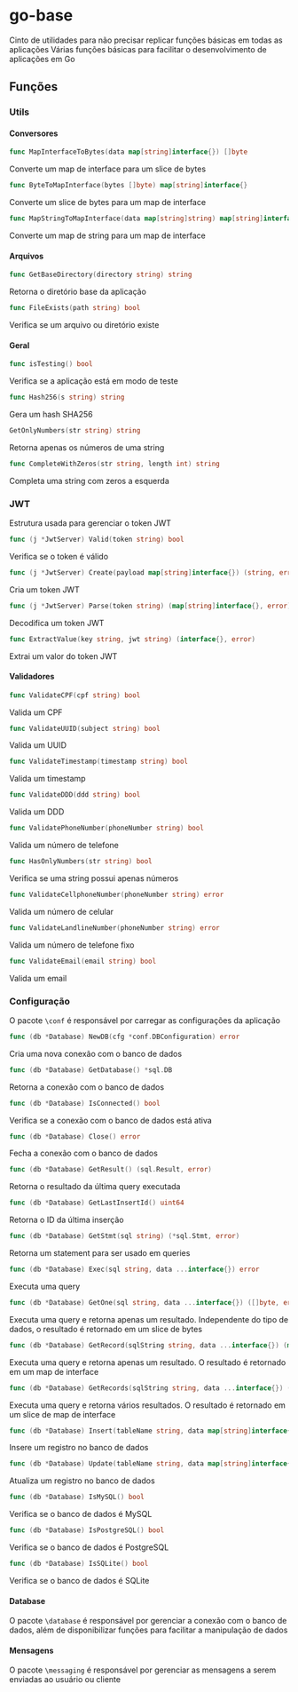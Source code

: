 # go-base
Cinto de utilidades para não precisar replicar funções básicas em todas as aplicações
Várias funções básicas para facilitar o desenvolvimento de aplicações em Go

## Funções

### Utils

#### Conversores

```go
func MapInterfaceToBytes(data map[string]interface{}) []byte
```

Converte um map de interface para um slice de bytes

```go
func ByteToMapInterface(bytes []byte) map[string]interface{}
```

Converte um slice de bytes para um map de interface

```go
func MapStringToMapInterface(data map[string]string) map[string]interface{}
```

Converte um map de string para um map de interface

#### Arquivos

```go
func GetBaseDirectory(directory string) string
```

Retorna o diretório base da aplicação

```go
func FileExists(path string) bool
```

Verifica se um arquivo ou diretório existe

#### Geral

```go
func isTesting() bool
```

Verifica se a aplicação está em modo de teste

```go
func Hash256(s string) string
```

Gera um hash SHA256

```go
GetOnlyNumbers(str string) string
```

Retorna apenas os números de uma string

```go
func CompleteWithZeros(str string, length int) string
```

Completa uma string com zeros a esquerda

### JWT

Estrutura usada para gerenciar o token JWT

```go
func (j *JwtServer) Valid(token string) bool
```

Verifica se o token é válido

```go
func (j *JwtServer) Create(payload map[string]interface{}) (string, error)
```

Cria um token JWT

```go
func (j *JwtServer) Parse(token string) (map[string]interface{}, error)
```

Decodifica um token JWT

```go
func ExtractValue(key string, jwt string) (interface{}, error)
```

Extrai um valor do token JWT

#### Validadores

```go
func ValidateCPF(cpf string) bool
```

Valida um CPF

```go
func ValidateUUID(subject string) bool
```

Valida um UUID

```go
func ValidateTimestamp(timestamp string) bool
```

Valida um timestamp

```go
func ValidateDDD(ddd string) bool
```

Valida um DDD

```go
func ValidatePhoneNumber(phoneNumber string) bool
```

Valida um número de telefone

```go
func HasOnlyNumbers(str string) bool
```

Verifica se uma string possui apenas números

```go
func ValidateCellphoneNumber(phoneNumber string) error
```

Valida um número de celular

```go
func ValidateLandlineNumber(phoneNumber string) error
```

Valida um número de telefone fixo

```go
func ValidateEmail(email string) bool
```

Valida um email

### Configuração

O pacote `\conf` é responsável por carregar as configurações da aplicação

```go
func (db *Database) NewDB(cfg *conf.DBConfiguration) error
```
Cria uma nova conexão com o banco de dados

```go
func (db *Database) GetDatabase() *sql.DB
```

Retorna a conexão com o banco de dados

```go
func (db *Database) IsConnected() bool
```

Verifica se a conexão com o banco de dados está ativa

```go
func (db *Database) Close() error
```

Fecha a conexão com o banco de dados

```go
func (db *Database) GetResult() (sql.Result, error)
```

Retorna o resultado da última query executada

```go
func (db *Database) GetLastInsertId() uint64
```

Retorna o ID da última inserção

```go
func (db *Database) GetStmt(sql string) (*sql.Stmt, error)
```

Retorna um statement para ser usado em queries

```go
func (db *Database) Exec(sql string, data ...interface{}) error
```

Executa uma query

```go
func (db *Database) GetOne(sql string, data ...interface{}) ([]byte, error)
```

Executa uma query e retorna apenas um resultado. Independente do tipo de dados, o resultado é retornado em um slice de bytes

```go
func (db *Database) GetRecord(sqlString string, data ...interface{}) (map[string]interface{}, error)
```

Executa uma query e retorna apenas um resultado. O resultado é retornado em um map de interface

```go
func (db *Database) GetRecords(sqlString string, data ...interface{}) ([]map[string]interface{}, error)
```

Executa uma query e retorna vários resultados. O resultado é retornado em um slice de map de interface

```go
func (db *Database) Insert(tableName string, data map[string]interface{}) error
```

Insere um registro no banco de dados

```go
func (db *Database) Update(tableName string, data map[string]interface{}) error
```

Atualiza um registro no banco de dados

```go
func (db *Database) IsMySQL() bool
```

Verifica se o banco de dados é MySQL

```go
func (db *Database) IsPostgreSQL() bool
```

Verifica se o banco de dados é PostgreSQL

```go
func (db *Database) IsSQLite() bool
```

Verifica se o banco de dados é SQLite


#### Database

O pacote `\database` é responsável por gerenciar a conexão com o banco de dados, além de disponibilizar funções para facilitar a manipulação de dados

#### Mensagens

O pacote `\messaging` é responsável por gerenciar as mensagens a serem enviadas ao usuário ou cliente